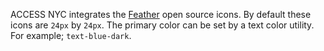 ACCESS NYC integrates the [Feather](https://feathericons.com/) open source icons. By default these icons are `24px` by `24px`. The primary color can be set by a text color utility. For example; `text-blue-dark`.
